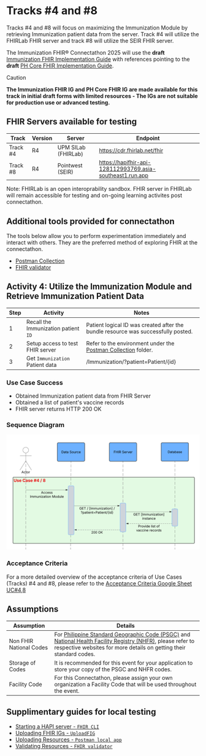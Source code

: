 # Tracks #4 and #8

Tracks #4 and #8 will focus on maximizing the Immunization Module by retrieving Immunization patient data from the server. Track #4 will utilize the FHIRLab FHIR server and track #8 will utilize the SEIR FHIR server.

The Immunization FHIR® Connectathon 2025 will use the **draft** [Immunization FHIR Implementation Guide](https://build.fhir.org/ig/UP-Manila-SILab/immunizationfhirig/index.html) with references pointing to the **draft** [PH Core FHIR Implementation Guide](https://build.fhir.org/ig/UP-Manila-SILab/ph-core/artifacts.html).

> [!CAUTION]
> **The Immunization FHIR IG and PH Core FHIR IG are made available for this track in initial draft forms with limited resources - The IGs are not suitable for production use or advanced testing.**

## FHIR Servers available for testing

Track | Version | Server | Endpoint
|----------|-------------|---------|-------------|
Track #4 | R4 | UPM SILab (FHIRLab) |https://cdr.fhirlab.net/fhir 
Track #8 | R4 | Pointwest (SEIR)    |https://hapifhir-api-128112993769.asia-southeast1.run.app

Note: FHIRLab is an open interoprability sandbox. FHIR server in FHIRLab will remain accessible for testing and on-going learning activites post connectathon.

## Additional tools provided for connectathon

The tools below allow you to perform experimentation immediately and interact with others. They are the preferred method of exploring FHIR at the connectathon.

- [Postman Collection](../postman-collection) 
- [FHIR validator](https://validator.fhirlab.net)

## Activity 4: Utilize the Immunization Module and Retrieve Immunization Patient Data

| Step | Activity                                       | Notes                                                                 | 
|------|------------------------------------------------|-----------------------------------------------------------------------|
| 1    | Recall the Immunization patient `ID`           | Patient logical ID was created after the bundle resource was successfully posted.|
| 2    | Setup access to test FHIR server               | Refer to the environment under the [Postman Collection](../postman-collection) folder.|
| 3    | Get `Immunization` Patient data                | /Immunization/?patient=Patient/{id}                                   |



### Use Case Success
- Obtained Immunization patient data from FHIR Server
- Obtained a list of patient's vaccine records
- FHIR server returns HTTP 200 OK

### Sequence Diagram
![tracks-#4-#8/FHIR PH Immunization Sequence Diagram - UC 4,8.png](<FHIR PH Immunization Sequence Diagram - UC 4,8.png>)

### Acceptance Criteria

For a more detailed overview of the acceptance criteria of Use Cases (Tracks) #4 and #8, please refer to the [Acceptance Criteria Google Sheet UC#4,8](https://docs.google.com/spreadsheets/d/1OF5Jh_beGjB9nB7WSfQ_H10fC_Z-4T_4dBGndu6mgoQ/edit?gid=2106365736#gid=21063657369)

## Assumptions

Assumption | Details
|----------|-------------|
Non FHIR National Codes | For [Philippine Standard Geographic Code (PSGC)](https://psa.gov.ph/classification/psgc) and [National Health Facility Registry (NHFR)](https://nhfr.doh.gov.ph/VActivefacilitiesList), please refer to respective websites for more details on getting their standard codes.
Storage of Codes | It is recommended for this event for your application to store your copy of the PSGC and NHFR codes.
Facility Code | For this Connectathon, please assign your own organization a Facility Code that will be used throughout the event.

## Supplimentary guides for local testing

- [Starting a HAPI server - `FHIR CLI`](https://hapifhir.io/hapi-fhir/docs/tools/hapi_fhir_cli.html#server-run-server)
- [Uploading FHIR IGs - `UploadFIG`](https://github.com/brianpos/UploadFIG#user-content-running-the-utility)
- [Uploading Resources - `Postman local app`](https://www.postman.com/downloads/)
- [Validating Resources - `FHIR validator`](https://confluence.hl7.org/spaces/FHIR/pages/35718580/Using+the+FHIR+Validator)



